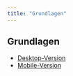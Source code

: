```yaml
---
title: "Grundlagen"
---
```


## Grundlagen

* [Desktop-Version](grundlagen_desktop.md)
* [Mobile-Version](grundlagen_mobile.md)
